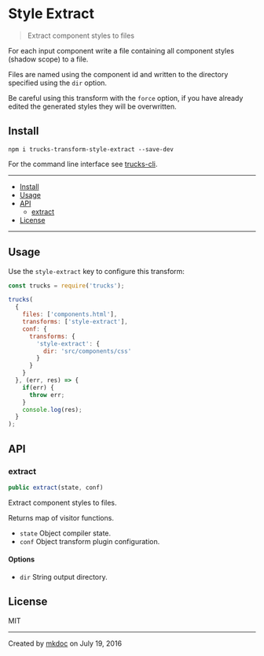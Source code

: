 # Style Extract

> Extract component styles to files

For each input component write a file containing all component styles (shadow scope) to a file.

Files are named using the component id and written to the directory specified using the `dir` option.

Be careful using this transform with the `force` option, if you have already edited the generated styles they will be overwritten.

## Install

```
npm i trucks-transform-style-extract --save-dev
```

For the command line interface see [trucks-cli][].

---

- [Install](#install)
- [Usage](#usage)
- [API](#api)
  - [extract](#extract)
- [License](#license)

---

## Usage

Use the `style-extract` key to configure this transform:

```javascript
const trucks = require('trucks');

trucks(
  {
    files: ['components.html'],
    transforms: ['style-extract'],
    conf: {
      transforms: {
        'style-extract': {
          dir: 'src/components/css'
        } 
      }
    }
  }, (err, res) => {
    if(err) {
      throw err; 
    }
    console.log(res);
  }
);
```

## API

### extract

```javascript
public extract(state, conf)
```

Extract component styles to files.

Returns map of visitor functions.

* `state` Object compiler state.
* `conf` Object transform plugin configuration.

#### Options

* `dir` String output directory.

## License

MIT

---

Created by [mkdoc](https://github.com/mkdoc/mkdoc) on July 19, 2016

[trucks]: https://github.com/tmpfs/trucks
[trucks-cli]: https://github.com/tmpfs/trucks/blob/master/packages/trucks-cli
[skatejs]: https://github.com/skatejs/skatejs
[webcomponents]: https://github.com/w3c/webcomponents
[shadow-dom]: https://w3c.github.io/webcomponents/spec/shadow/
[custom-elements]: https://www.w3.org/TR/custom-elements/
[html-imports]: https://w3c.github.io/webcomponents/spec/imports/
[html-templates]: https://html.spec.whatwg.org/multipage/scripting.html#the-template-element
[polymer]: https://www.polymer-project.org/1.0/
[react]: https://facebook.github.io/react/
[react-webcomponents]: https://github.com/facebook/react/issues/5052
[react-integration]: https://github.com/skatejs/react-integration
[mozilla-webcomponents]: https://hacks.mozilla.org/2014/12/mozilla-and-web-components/
[csp]: http://content-security-policy.com/
[npm]: https://www.npmjs.com/
[postcss]: https://github.com/postcss/postcss
[mkdoc]: https://github.com/mkdoc/mkdoc
[mkapi]: https://github.com/mkdoc/mkapi
[mkparse]: https://github.com/mkdoc/mkparse
[jshint]: http://jshint.com
[jscs]: http://jscs.info
[sources]: https://github.com/tmpfs/trucks/blob/master/packages/plugin-sources
[load]: https://github.com/tmpfs/trucks/blob/master/packages/plugin-load
[parse]: https://github.com/tmpfs/trucks/blob/master/packages/plugin-parse
[transform]: https://github.com/tmpfs/trucks/blob/master/packages/plugin-transform
[generate]: https://github.com/tmpfs/trucks/blob/master/packages/plugin-generate
[write]: https://github.com/tmpfs/trucks/blob/master/packages/plugin-write
[skate]: https://github.com/tmpfs/trucks/blob/master/packages/transform-skate
[stylus]: https://github.com/tmpfs/trucks/blob/master/packages/transform-stylus
[less]: https://github.com/tmpfs/trucks/blob/master/packages/transform-less
[sass]: https://github.com/tmpfs/trucks/blob/master/packages/transform-sass
[trim]: https://github.com/tmpfs/trucks/blob/master/packages/transform-trim
[tree]: https://github.com/tmpfs/trucks/blob/master/packages/transform-tree
[less-css]: http://lesscss.org/
[sass-css]: http://sass-lang.com/
[stylus-css]: http://stylus-lang.com/
[node-sass]: https://github.com/sass/node-sass
[archy]: https://github.com/substack/node-archy

